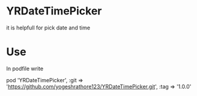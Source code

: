 # YRDateTimePicker
it is helpfull for pick date and time

# Use

In podfile write

pod 'YRDateTimePicker', :git => 'https://github.com/yogeshrathore123/YRDateTimePicker.git', :tag => '1.0.0'
